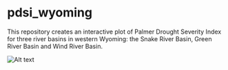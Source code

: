 # pdsi_wyoming
This repository creates an interactive plot of Palmer Drought Severity Index for three river basins in western Wyoming: the Snake River Basin, Green River Basin and Wind River Basin.

![Alt text](https://waterplan.state.wy.us/images/swp/basins/green.jpg)
